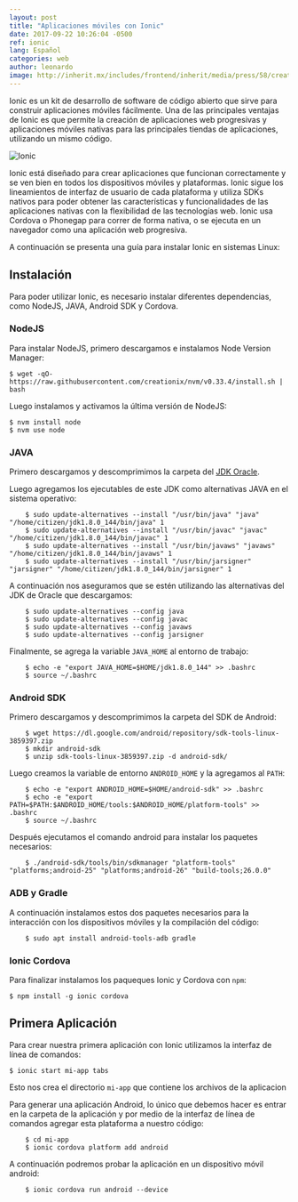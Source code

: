 ```yaml
---
layout: post
title: "Aplicaciones móviles con Ionic"
date: 2017-09-22 10:26:04 -0500
ref: ionic
lang: Español
categories: web
author: leonardo
image: http://inherit.mx/includes/frontend/inherit/media/press/58/creating-cross-platform-apps-using-ionic-framework.jpg
---
```


Ionic es un kit de desarrollo de software de código abierto que sirve para construir aplicaciones
móviles fácilmente. Una de las principales ventajas de Ionic es que
permite la creación de aplicaciones web progresivas y aplicaciones
móviles nativas para las principales tiendas de aplicaciones, utilizando
un mismo código.

![Ionic](http://inherit.mx/includes/frontend/inherit/media/press/58/creating-cross-platform-apps-using-ionic-framework.jpg)

Ionic está diseñado para crear aplicaciones que funcionan correctamente
y se ven bien en todos los dispositivos móviles y plataformas. Ionic
sigue los lineamientos de interfaz de usuario de cada plataforma y
utiliza SDKs nativos para  poder obtener las características y funcionalidades
de las aplicaciones nativas con la flexibilidad de las tecnologías web. Ionic
usa Cordova o Phonegap para correr de forma nativa, o se ejecuta en un
navegador como una aplicación web progresiva.

A continuación se presenta una guía para instalar Ionic en sistemas
Linux:

## Instalación

Para poder utilizar Ionic, es necesario instalar diferentes
dependencias, como NodeJS, JAVA, Android SDK y Cordova.

### NodeJS

Para instalar NodeJS, primero descargamos e instalamos Node Version Manager:

    $ wget -qO- https://raw.githubusercontent.com/creationix/nvm/v0.33.4/install.sh | bash

Luego instalamos y activamos la última versión de NodeJS:

    $ nvm install node
    $ nvm use node

### JAVA

Primero descargamos y descomprimimos la carpeta del [JDK Oracle](http://www.oracle.com/technetwork/java/javase/downloads/jdk8-downloads-2133151.html).

Luego agregamos los ejecutables de este JDK como alternativas JAVA en el sistema operativo:

		$ sudo update-alternatives --install "/usr/bin/java" "java" "/home/citizen/jdk1.8.0_144/bin/java" 1
		$ sudo update-alternatives --install "/usr/bin/javac" "javac" "/home/citizen/jdk1.8.0_144/bin/javac" 1
		$ sudo update-alternatives --install "/usr/bin/javaws" "javaws" "/home/citizen/jdk1.8.0_144/bin/javaws" 1
		$ sudo update-alternatives --install "/usr/bin/jarsigner" "jarsigner" "/home/citizen/jdk1.8.0_144/bin/jarsigner" 1

A continuación nos aseguramos que se estén utilizando las alternativas del JDK de Oracle que descargamos:

		$ sudo update-alternatives --config java
		$ sudo update-alternatives --config javac
		$ sudo update-alternatives --config javaws
		$ sudo update-alternatives --config jarsigner

Finalmente, se agrega la variable `JAVA_HOME` al entorno de trabajo:

		$ echo -e "export JAVA_HOME=$HOME/jdk1.8.0_144" >> .bashrc
		$ source ~/.bashrc

### Android SDK

Primero descargamos y descomprimimos la carpeta del SDK de Android:

		$ wget https://dl.google.com/android/repository/sdk-tools-linux-3859397.zip
		$ mkdir android-sdk
		$ unzip sdk-tools-linux-3859397.zip -d android-sdk/

Luego creamos la variable de entorno `ANDROID_HOME` y la agregamos al `PATH`:

		$ echo -e "export ANDROID_HOME=$HOME/android-sdk" >> .bashrc
		$ echo -e "export PATH=$PATH:$ANDROID_HOME/tools:$ANDROID_HOME/platform-tools" >> .bashrc
		$ source ~/.bashrc

Después ejecutamos el comando android para instalar los paquetes necesarios:

		$ ./android-sdk/tools/bin/sdkmanager "platform-tools" "platforms;android-25" "platforms;android-26" "build-tools;26.0.0"

### ADB y Gradle

A continuación instalamos estos dos paquetes necesarios para la interacción
con los dispositivos móviles y la compilación del código:

		$ sudo apt install android-tools-adb gradle

### Ionic Cordova

Para finalizar instalamos los paqueques Ionic y Cordova con `npm`:

    $ npm install -g ionic cordova

## Primera Aplicación

Para crear nuestra primera aplicación con Ionic utilizamos la interfaz
de línea de comandos:

    $ ionic start mi-app tabs

Esto nos crea el directorio `mi-app` que contiene los archivos de la aplicacion

Para generar una aplicación Android, lo único que debemos hacer es
entrar en la carpeta de la aplicación y por medio de la interfaz de
línea de comandos agregar esta plataforma a nuestro código:


		$ cd mi-app
		$ ionic cordova platform add android

A continuación podremos probar la aplicación en un dispositivo móvil
android:

		$ ionic cordova run android --device
